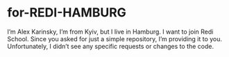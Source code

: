 # for-REDI-HAMBURG

I’m Alex Karinsky, I’m from Kyiv, but I live in Hamburg. I want to join Redi School. Since you asked for just a simple repository, I’m providing it to you. Unfortunately, I didn’t see any specific requests or changes to the code.